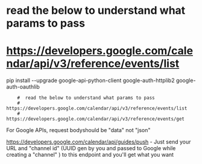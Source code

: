 #  read the below to understand what params to pass
# https://developers.google.com/calendar/api/v3/reference/events/list
pip install --upgrade google-api-python-client google-auth-httplib2 google-auth-oauthlib

        #  read the below to understand what params to pass
        # https://developers.google.com/calendar/api/v3/reference/events/list
        # https://developers.google.com/calendar/api/v3/reference/events/get

For Google APIs, request bodyshould be "data" not "json"


https://developers.google.com/calendar/api/guides/push - Just send your URL and "channel id" (UUID gen by you and passed to Google while creating a "channel" ) to this endpoint and you'll get what you want